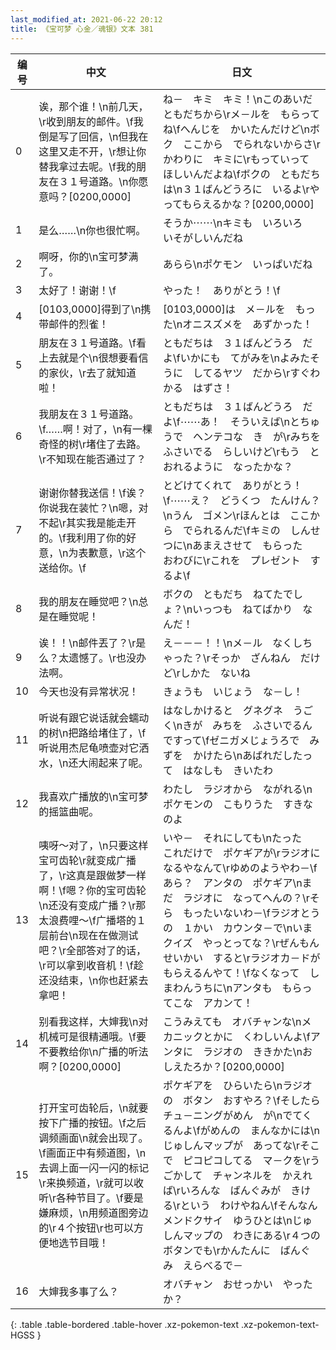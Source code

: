 ```yaml
---
last_modified_at: 2021-06-22 20:12
title: 《宝可梦 心金／魂银》文本 381
---
```

| 编号 | 中文 | 日文 |
| ---- | ---- | ---- |
| 0 | 诶，那个谁！\n前几天，\r收到朋友的邮件。\f我倒是写了回信，\n但我在这里又走不开，\r想让你替我拿过去呢。\f我的朋友在３１号道路。\n你愿意吗？[0200,0000] | ね－　キミ　キミ！\nこのあいだ　ともだちから\rメ－ルを　もらってね\fへんじを　かいたんだけど\nボク　ここから　でられないからさ\rかわりに　キミに\rもっていって　ほしいんだよね\fボクの　ともだちは\n３１ばんどうろに　いるよ\rやってもらえるかな？[0200,0000] |
| 1 | 是么……\n你也很忙啊。 | そうか⋯⋯\nキミも　いろいろ　いそがしいんだね |
| 2 | 啊呀，你的\n宝可梦满了。 | あらら\nポケモン　いっぱいだね |
| 3 | 太好了！谢谢！\f | やった！　ありがとう！\f |
| 4 | [0103,0000]得到了\n携带邮件的烈雀！ | [0103,0000]は　メ－ルを　もった\nオニスズメを　あずかった！ |
| 5 | 朋友在３１号道路。\f看上去就是个\n很想要看信的家伙，\r去了就知道啦！ | ともだちは　３１ばんどうろ　だよ\fいかにも　てがみを\nよみたそうに　してるヤツ　だから\rすぐわかる　はずさ！ |
| 6 | 我朋友在３１号道路。\f……啊！对了，\n有一棵奇怪的树\r堵住了去路。\r不知现在能否通过了？ | ともだちは　３１ばんどうろ　だよ\f⋯⋯あ！　そういえば\nとちゅうで　ヘンテコな　き　が\rみちを　ふさいでる　らしいけど\rもう　とおれるように　なったかな？ |
| 7 | 谢谢你替我送信！\f诶？你说我在装忙？\n嗯，对不起\r其实我是能走开的。\f我利用了你的好意，\n为表歉意，\r这个送给你。\f | とどけてくれて　ありがとう！\f⋯⋯え？　どうくつ　たんけん？\nうん　ゴメン\rほんとは　ここから　でられるんだ\fキミの　しんせつに\nあまえさせて　もらった　おわびに\rこれを　プレゼント　するよ\f |
| 8 | 我的朋友在睡觉吧？\n总是在睡觉呢！ | ボクの　ともだち　ねてたでしょ？\nいっつも　ねてばかり　なんだ！ |
| 9 | 诶！！\n邮件丟了？\r是么？太遗憾了。\r也没办法啊。 | え－－－！！\nメ－ル　なくしちゃった？\rそっか　ざんねん　だけど\rしかた　ないね |
| 10 | 今天也没有异常状况！ | きょうも　いじょう　な－し！ |
| 11 | 听说有跟它说话就会蠕动的树\n把路给堵住了，\f听说用杰尼龟喷壶对它洒水，\n还大闹起来了呢。 | はなしかけると　グネグネ　うごく\nきが　みちを　ふさいでるんですって\fゼニガメじょうろで　みずを　かけたら\nあばれだしたって　はなしも　きいたわ |
| 12 | 我喜欢广播放的\n宝可梦的摇篮曲呢。 | わたし　ラジオから　ながれる\nポケモンの　こもりうた　すきなのよ |
| 13 | 咦呀～对了，\n只要这样宝可齿轮\r就变成广播了，\r这真是跟做梦一样啊！\f嗯？你的宝可齿轮\n还没有变成广播？\r那太浪费哩～\f广播塔的１层前台\n现在在做测试吧？\r全部答对了的话，\r可以拿到收音机！\f趁还没结束，\n你也赶紧去拿吧！ | いや－　それにしても\nたった　これだけで　ポケギアが\rラジオに　なるやなんて\rゆめのようやわ－\fあら？　アンタの　ポケギア\nまだ　ラジオに　なってへんの？\rそら　もったいないわ－\fラジオとうの　１かい　カウンタ－で\nいま　クイズ　やっとってな？\rぜんもん　せいかい　すると\rラジオカ－ドが　もらえるんやて！\fなくなって　しまわんうちに\nアンタも　もらってこな　アカンて！ |
| 14 | 别看我这样，大婶我\n对机械可是很精通哦。\f要不要教给你\n广播的听法啊？[0200,0000] | こうみえても　オバチャンな\nメカニックとかに　くわしいんよ\fアンタに　ラジオの　ききかた\nおしえたろか？[0200,0000] |
| 15 | 打开宝可齿轮后，\n就要按下广播的按钮。\f之后调频画面\n就会出现了。\f画面正中有频道图，\n去调上面一闪一闪的标记\r来换频道，\r就可以收听\r各种节目了。\f要是嫌麻烦，\n用频道图旁边的\r４个按钮\r也可以方便地选节目哦！ | ポケギアを　ひらいたら\nラジオの　ボタン　おすやろ？\fそしたら　チュ－ニングがめん　が\nでてくるんよ\fがめんの　まんなかには\nじゅしんマップが　あってな\rそこで　ピコピコしてる　マ－クを\rうごかして　チャンネルを　かえれば\rいろんな　ばんぐみが　きける\rという　わけやねん\fそんなん　メンドクサイ　ゆうひとは\nじゅしんマップの　わきにある\r４つの　ボタンでも\rかんたんに　ばんぐみ　えらべるで－ |
| 16 | 大婶我多事了么？ | オバチャン　おせっかい　やったか？ |
{: .table .table-bordered .table-hover .xz-pokemon-text .xz-pokemon-text-HGSS }